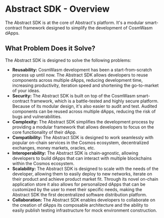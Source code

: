 # Abstract SDK - Overview

The Abstract SDK is at the core of Abstract's platform. It's a modular smart-contract framework designed to simplify the development of CosmWasm dApps.

## What Problem Does it Solve?

The Abstract SDK is designed to solve the following problems:

- **Reusability:** CosmWasm development has been a start-from-scratch process up until now. The Abstract SDK allows developers to reuse components across multiple dApps, reducing development time, increasing productivity, iteration speed and shortening the go-to-market of your ideas.
- **Security:** The Abstract SDK is built on top of the CosmWasm smart-contract framework, which is a battle-tested and highly secure platform. Because of its modular design, it's also easier to audit and test. Audited components can be reused across multiple dApps, reducing the risk of bugs and vulnerabilities.
- **Complexity:** The Abstract SDK simplifies the development process by providing a modular framework that allows developers to focus on the core functionality of their dApp.
- **Compatibility:** The Abstract SDK is designed to work seamlessly with popular on-chain services in the Cosmos ecosystem, decentralized exchanges, money markets, oracles, etc.
- **Interoperability:** The Abstract SDK is chain-agnostic, allowing developers to build dApps that can interact with multiple blockchains within the Cosmos ecosystem.
- **Scalability:** The Abstract SDK is designed to scale with the needs of the developer, allowing them to easily deploy to new networks, iterate on their product and achieve product market fit. Through its novel on-chain application store it also allows for personalized dApps that can be customized by the user to meet their specific needs, making the Abstract SDK the first decentralized software distribution platform.
- **Collaboration:** The Abstract SDK enables developers to collaborate on the creation of dApps its composable architecture and the ability to easily publish testing infrastructure for mock environment construction.
